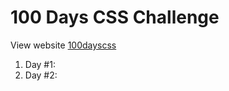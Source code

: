 # 100 Days CSS Challenge

View website [100dayscss](https://100dayscss.com])

1. Day #1: 
1. Day #2: